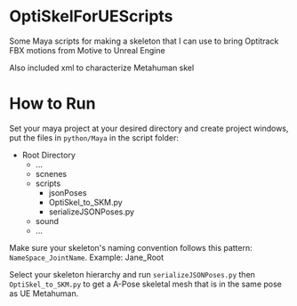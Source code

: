 # OptiSkelForUEScripts
Some Maya scripts for making a skeleton that I can use to bring Optitrack FBX motions from Motive to Unreal Engine

Also included xml to characterize Metahuman skel


# How to Run
Set your maya project at your desired directory and create project windows, put the files in `python/Maya` in the script folder:
+ Root Directory
    + ...
    + scnenes
    + scripts
        + jsonPoses
        + OptiSkel_to_SKM.py
        + serializeJSONPoses.py
    + sound
    + ...


Make sure your skeleton's naming convention follows this pattern: `NameSpace_JointName`. Example: Jane_Root

Select your skeleton hierarchy and run `serializeJSONPoses.py` then `OptiSkel_to_SKM.py` to get a A-Pose skeletal mesh that is in the same pose as UE Metahuman.

